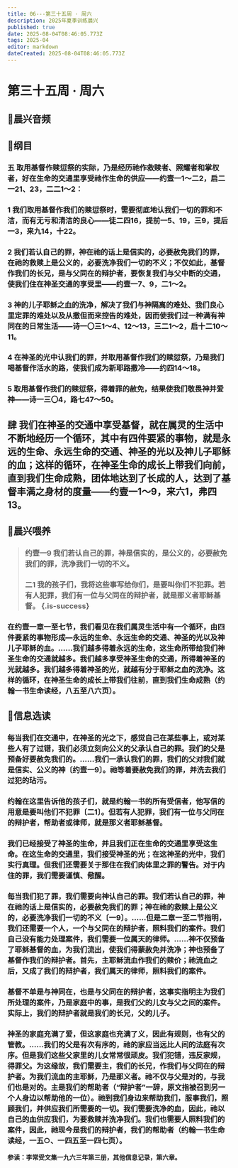 ```yaml
---
title: 06---第三十五周 · 周六
description: 2025年夏季训练晨兴
published: true
date: 2025-08-04T08:46:05.773Z
tags: 2025-04
editor: markdown
dateCreated: 2025-08-04T08:46:05.773Z
---
```


# 第三十五周 · 周六
## 🎵晨兴音频

## 📖纲目

### 五    取用基督作赎愆祭的实际，乃是经历祂作救赎者、照耀者和掌权者，好在生命的交通里享受祂作生命的供应——约壹一1～二2，启二一21、23，二二1～2：

### 1    我们取用基督作我们的赎愆祭时，需要彻底地认我们一切的罪和不洁，而有无亏和清洁的良心——徒二四16，提前一5、19，三9，提后一3，来九14，十22。

### 2    我们若认自己的罪，神在祂的话上是信实的，必要赦免我们的罪，在祂的救赎上是公义的，必要洗净我们一切的不义；不仅如此，基督作我们的长兄，是与父同在的辩护者，要恢复我们与父中断的交通，使我们住在神圣交通的享受里——约壹一7、9，二1～2。

### 3    神的儿子耶稣之血的洗净，解决了我们与神隔离的难处、我们良心里定罪的难处以及从撒但而来控告的难处，因而使我们过一种满有神同在的日常生活——诗一〇三1～4、12～13，三二1～2，启十二10～11。

### 4    在神圣的光中认我们的罪，并取用基督作我们的赎愆祭，乃是我们喝基督作活水的路，使我们成为新耶路撒冷——约四14～18。

### 5    取用基督作我们的赎愆祭，得着罪的赦免，结果使我们敬畏神并爱神——诗一三〇4，路七47～50。

## 肆    我们在神圣的交通中享受基督，就在属灵的生活中不断地经历一个循环，其中有四件要紧的事物，就是永远的生命、永远生命的交通、神圣的光以及神儿子耶稣的血；这样的循环，在神圣生命的成长上带我们向前，直到我们生命成熟，团体地达到了长成的人，达到了基督丰满之身材的度量——约壹一1～9，来六1，弗四13。

## 📖晨兴喂养

>### **约壹一9    我们若认自己的罪，神是信实的，是公义的，必要赦免我们的罪，洗净我们一切的不义。**
>
>### **二1    我的孩子们，我将这些事写给你们，是要叫你们不犯罪。若有人犯罪，我们有一位与父同在的辩护者，就是那义者耶稣基督。** {.is-success}

### 在约壹一章一至七节，我们看见在我们属灵生活中有一个循环，由四件要紧的事物形成—永远的生命、永远生命的交通、神圣的光以及神儿子耶稣的血。……我们越多得着永远的生命，这生命所带给我们神圣生命的交通就越多。我们越多享受神圣生命的交通，所得着神圣的光就越多。我们越多得着神圣的光，就越有分于耶稣之血的洗净。这样的循环，在神圣生命的成长上带我们往前，直到我们生命成熟（约翰一书生命读经，八五至八六页）。

## 📖信息选读

### 每当我们在交通中，在神圣的光之下，感觉自己在某些事上，或对某些人有了过错，我们必须立刻向公义的父承认自己的罪。我们的父是预备好要赦免我们的。……我们一承认我们的罪，我们的父对我们就是信实、公义的神〔约壹一9〕。祂等着要赦免我们的罪，并洗去我们过犯的玷污。

### 约翰在这里告诉他的孩子们，就是约翰一书的所有受信者，他写信的用意是要叫他们不犯罪〔二1〕。但若有人犯罪，我们有一位与父同在的辩护者，帮助者或律师，就是那义者耶稣基督。

### 我们已经接受了神圣的生命，并且我们正在生命的交通里享受这生命。在这生命的交通里，我们接受神圣的光；在这神圣的光中，我们实行真理。但我们还需要关于那住在我们肉体里之罪的警告。对于内住的罪，我们需要谨慎、儆醒。

### 每当我们犯了罪，我们需要向神认自己的罪。我们若认自己的罪，神在祂的话上是信实的，必要赦免我们的罪；神在祂的救赎上是公义的，必要洗净我们一切的不义〔一9〕。……但是二章一至二节指明，我们还需要一个人，一个与父同在的辩护者，照料我们的案件。我们自己没有能力处理案件，我们需要一位属天的律师。……神不仅预备了耶稣基督的血，为我们流出，使我们得蒙赦免并洗净；神也预备了基督作我们的辩护者。首先，主耶稣流血作我们的赎价；祂流血之后，又成了我们的辩护者，我们属天的律师，照料我们的案件。

### 基督不单是与神同在，也是与父同在的辩护者，这事实指明主为我们所处理的案件，乃是家庭中的事，是我们父的儿女与父之间的案件。实际上，我们的辩护者就是我们的长兄，父的儿子。

### 神圣的家庭充满了爱，但这家庭也充满了义，因此有规则，也有父的管教。……我们的父是有次有序的，祂的家应当远比人间的法庭有次序。但是我们这些父家里的儿女常常很顽皮。我们犯错，违反家规，得罪父。为这缘故，我们需要主，我们的长兄，作我们与父同在的辩护者。为我们流血的主耶稣，乃是那义者。祂不仅与父是对的，与我们也是对的。主是我们的帮助者（“辩护者”一辞，原文指被召到另一个人身边以帮助他的一位）。祂到我们身边来帮助我们，服事我们，照顾我们，并供应我们所需要的一切。我们需要洗净的血，因此，祂以自己的血供应我们，为要救赎并洗净我们。我们也需要人照料我们的案件，因此，祂现今是我们的辩护者，我们的帮助者（约翰一书生命读经，一五○、一四五至一四七页）。

**参读：李常受文集一九六三年第三册，其他信息记录，第六章。**
<!-- Google tag (gtag.js) -->
<script async src="https://www.googletagmanager.com/gtag/js?id=G-1P8709Z16T"></script>
<script>
  window.dataLayer = window.dataLayer || [];
  function gtag(){dataLayer.push(arguments);}
  gtag('js', new Date());

  gtag('config', 'G-1P8709Z16T');
</script>